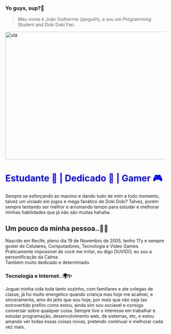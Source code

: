 ### Yo guys, sup?👋
> Meu nome é João Guilherme (jaoguiih), e sou um Programming Student and Doki Doki Fan.
<img style="width:50rem;height:25rem;margin: auto" alt='olá' src="https://media.tenor.com/YhrdIYkch5IAAAAC/natsuki-doki-doki.gif"/>

<div>
  
<h1 style="color:blue;">
     Estudante 📔 | Dedicado 🍷 | Gamer 🎮 

  </h1>

</div>

<div>
<p>
  Sempre se esforçando ao maximo e dando tudo de mim a todo momento, talvez um viciado em jogos e mega fanático de Doki Doki? Talvez, porém sempre tentando ser melhor e arrumando tempo para estudar e melhorar minhas habilidades que já não são muitas hahaha.
</p>



 <h2> Um pouco da minha pessoa..🤙✨</h2>

<p>

Nascido em Recife, pleno dia 19 de Novembro de 2005, tenho 17y e sempre gostei de Celulares, Computadores, Tecnologia e Video Games.
Praticamente impossivel de você me irritar, eu digo DUVIDO, eu sou a personificação da Calma. <br>
Também muito dedicado e determinado.
</p>

  <h3>Tecnologia e Internet..🌍✨</h3>
  
<p>

  Joguei minha vida toda tanto sozinho, com familiares e ate colegas de classe, já fui muito energetico quando criança mas hoje me acalmei, e sinceramente, amo do jeito que sou hoje, por mais que não seja tao extrovertido prefiro como estou, ainda sim sou sociavel e consigo conversar sobre qualquer coisa.
Sempre tive o interesse em trabalhar e estudar programação, desenvolvimento web, de sistemas, etc, e estou amando ver todas essas coisas novas, pretendo continuar e melhorar cada vez mais.
</p>
  
</div>


